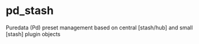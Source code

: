 # pd_stash
Puredata (Pd) preset management based on central [stash/hub] and small [stash] plugin objects
